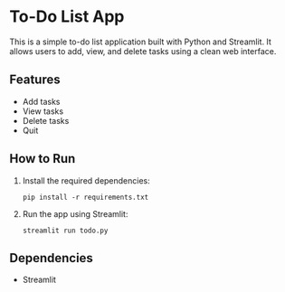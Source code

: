 # To-Do List App

This is a simple to-do list application built with Python and Streamlit. It allows users to add, view, and delete tasks using a clean web interface.

## Features
- Add tasks
- View tasks
- Delete tasks
- Quit

## How to Run

1. Install the required dependencies:
   ```
   pip install -r requirements.txt
   ```

2. Run the app using Streamlit:
   ```
   streamlit run todo.py
   ```

## Dependencies
- Streamlit
